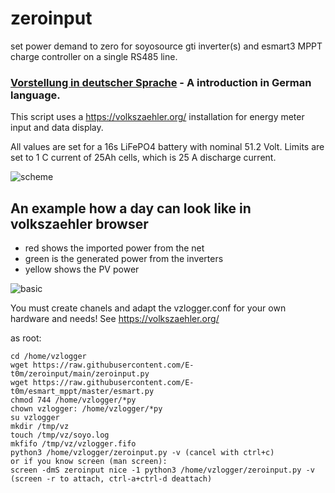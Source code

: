 # zeroinput
set power demand to zero
for soyosource gti inverter(s) and esmart3 MPPT charge controller on a single RS485 line.

### [Vorstellung in deutscher Sprache](about_de.md) - A introduction in German language.

This script uses a https://volkszaehler.org/ installation for energy meter input and data display.

All values are set for a 16s LiFePO4 battery with nominal 51.2 Volt.
Limits are set to 1 C current of 25Ah cells, which is 25 A discharge current.

![scheme](https://user-images.githubusercontent.com/110770475/185705907-b9e98c0f-1543-417c-aed6-432e5230b275.jpg)

##  An example how a day can look like in volkszaehler browser
- red shows the imported power from the net
- green is the generated power from the inverters
- yellow shows the PV power

![basic](https://user-images.githubusercontent.com/110770475/183761064-bd2632d8-4438-4288-b05c-e8126de78463.png)

You must create chanels and adapt the vzlogger.conf for your own hardware and needs! See https://volkszaehler.org/

as root:
```
cd /home/vzlogger
wget https://raw.githubusercontent.com/E-t0m/zeroinput/main/zeroinput.py
wget https://raw.githubusercontent.com/E-t0m/esmart_mppt/master/esmart.py
chmod 744 /home/vzlogger/*py
chown vzlogger: /home/vzlogger/*py
su vzlogger
mkdir /tmp/vz
touch /tmp/vz/soyo.log
mkfifo /tmp/vz/vzlogger.fifo
python3 /home/vzlogger/zeroinput.py -v (cancel with ctrl+c)
or if you know screen (man screen):
screen -dmS zeroinput nice -1 python3 /home/vzlogger/zeroinput.py -v (screen -r to attach, ctrl-a+ctrl-d deattach)
```
